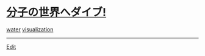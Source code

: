 # [分子の世界へダイブ!](分子の世界へダイブ!.md)

[](https://youtu.be/rj5k7vZjgUY)

[water](water.md) [visualization](visualization.md) 






----
[Edit](https://github.com/vitroid/vitroid.github.io/edit/master/MD/分子の世界へダイブ!.md)
